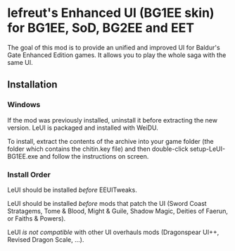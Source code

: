 # lefreut's Enhanced UI (BG1EE skin) for BG1EE, SoD, BG2EE and EET

The goal of this mod is to provide an unified and improved UI for Baldur's Gate Enhanced Edition games. It allows you to play the whole saga with the same UI.

## Installation

### Windows

If the mod was previously installed, uninstall it before extracting the new version. LeUI is packaged and installed with WeiDU.

To install, extract the contents of the archive into your game folder (the folder which contains the chitin.key file) and then double-click setup-LeUI-BG1EE.exe and follow the instructions on screen.

### Install Order

LeUI should be installed *before* EEUITweaks.

LeUI should be installed *before* mods that patch the UI (Sword Coast Stratagems, Tome & Blood, Might & Guile, Shadow Magic, Deities of Faerun, or Faiths & Powers).

LeUI *is not compatible* with other UI overhauls mods (Dragonspear UI++, Revised Dragon Scale, ...).
